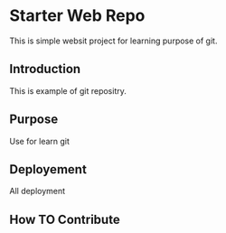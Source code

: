 # Starter Web Repo

This is simple websit project for learning purpose of git.

## Introduction

This is example of git repositry.

## Purpose
Use for learn git

## Deployement
All deployment
## How TO Contribute